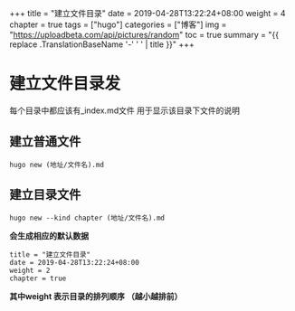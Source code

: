 +++
title = "建立文件目录"
date = 2019-04-28T13:22:24+08:00
weight = 4
chapter = true
tags =  ["hugo"]
categories =  ["博客"]
img = "https://uploadbeta.com/api/pictures/random"
toc = true
summary = "{{ replace .TranslationBaseName '-' ' ' | title }}"
+++
# 建立文件目录发
每个目录中都应该有_index.md文件
用于显示该目录下文件的说明
## 建立普通文件
~~~
hugo new (地址/文件名).md
~~~
## 建立目录文件
~~~
hugo new --kind chapter (地址/文件名).md
~~~
**会生成相应的默认数据**
~~~
title = "建立文件目录"
date = 2019-04-28T13:22:24+08:00
weight = 2
chapter = true
~~~
**其中weight 表示目录的排列顺序 （越小越排前）**